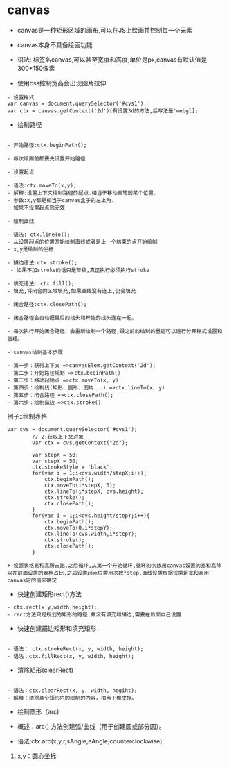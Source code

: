 # canvas

+ canvas是一种矩形区域的画布,可以在JS上绘画并控制每一个元素

+ canvas本身不具备绘画功能

+ 语法: 标签名canvas,可以甚至宽度和高度,单位是px,canvas有默认值是300*150像素

+ 使用css控制宽高会出现图片拉伸

``` 
- 设置样式
var canvas = document.querySelector('#cvs1');
var ctx = canvas.getContext('2d')[有设置3d的方法,后写法是'webgl];
```

+ 绘制路径

```

- 开始路径:ctx.beginPath();

- 每次绘画前都要先设置开始路径

- 设置起点

- 语法:ctx.moveTo(x,y);
- 解释:设置上下文绘制路径的起点.相当于移动画笔到某个位置.
- 参数:x,y都是相当于canvas盒子的左上角.
- 如果不设置起点则无效

- 绘制直线

- 语法: ctx.lineTo();
- 从设置起点的位置开始绘制直线或者是上一个结束的点开始绘制
- x,y是绘制的坐标

- 描边语法:ctx.stroke();
 - 如果不加stroke的话只是草稿,真正执行必须执行stroke

- 填充语法: ctx.fill();
- 填充,将闭合的区域填充,如果直线没有连上,仍会填充

- 闭合路径:ctx.closePath();

- 闭合路径会自动把最后的线头和开始的线头连在一起。

- 每次执行开始闭合路径，会重新绘制一个路径,跟之前的绘制的墨迹可以进行分开样式设置和管理。

- canvas绘制基本步骤

- 第一步：获得上下文 =>canvasElem.getContext('2d');
- 第二步：开始路径规划 =>ctx.beginPath()
- 第三步：移动起始点 =>ctx.moveTo(x, y)
- 第四步：绘制线(矩形、圆形、图片...) =>ctx.lineTo(x, y)
- 第五步：闭合路径 =>ctx.closePath();
- 第六步：绘制描边 =>ctx.stroke()

```

例子::绘制表格

```
var cvs = document.querySelector('#cvs1');
		// 2.获取上下文对象
		var ctx = cvs.getContext("2d");

		var stepX = 50;
		var stepY = 50;
		ctx.strokeStyle = 'black';
		for(var i = 1;i<cvs.width/stepX;i++){
			ctx.beginPath();
			ctx.moveTo(i*stepX, 0);
			ctx.lineTo(i*stepX, cvs.height);
			ctx.stroke();
			ctx.closePath();
		}
		for(var i = 1;i<cvs.height/stepY;i++){
			ctx.beginPath();
			ctx.moveTo(0,i*stepY);
			ctx.lineTo(cvs.width,i*stepY);
			ctx.stroke();
			ctx.closePath();
		}

+ 设置表格宽和高所占比,之后循环,从第一个开始循环,循环的次数用canvas设置的宽和高除以在前面设置的表格占比,之后设置起点位置用次数*step,直线设置根据设置是宽和高用canvas定的值来确定
```        

+ 快速创建矩形rect()方法

```
- ctx.rect(x,y,width,height);
- rect方法只是规划的矩形的路径,并没有填充和描边,需要在后面自己设置
```

+ 快速创建描边矩形和填充矩形

```

- 语法： ctx.strokeRect(x, y, width, height);
- 语法：ctx.fillRect(x, y, width, height);

```

+ 清除矩形(clearRect)

```

- 语法：ctx.clearRect(x, y, width, hegiht);
- 解释：清除某个矩形内的绘制的内容，相当于橡皮擦。
```

+ 绘制圆形（arc)

+ 概述：arc() 方法创建弧/曲线（用于创建圆或部分圆）。

+ 语法:ctx.arc(x,y,r,sAngle,eAngle,counterclockwise);

1. x,y：圆心坐标